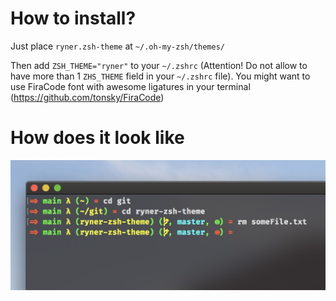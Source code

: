 # How to install?

Just place `ryner.zsh-theme` at `~/.oh-my-zsh/themes/` <br>

Then add `ZSH_THEME="ryner"` to your `~/.zshrc` (Attention! Do not allow to have more than 1 `ZHS_THEME` field in your `~/.zshrc` file). You might want to use FiraCode font with awesome ligatures in your terminal (https://github.com/tonsky/FiraCode)

# How does it look like

![alt text](sample.jpg)
